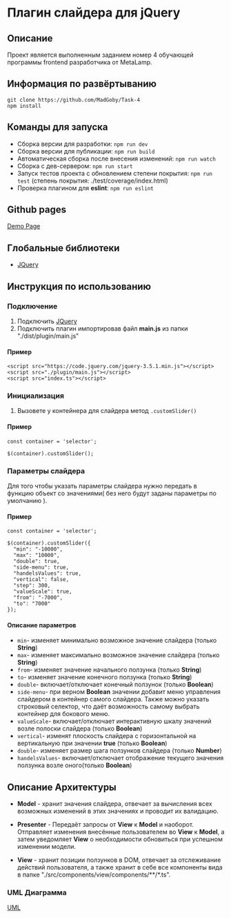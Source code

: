# Плагин слайдера для jQuery

## Описание

Проект является выполненным заданием номер 4 обучающей программы frontend разработчика от MetaLamp.

## Информация по развёртыванию
```
git clone https://github.com/MadGoby/Task-4
npm install
```
## Команды для запуска

- Сборка версии для разработки: `npm run dev`
- Сборка версии для публикации: `npm run build`
- Автоматическая сборка после внесения изменений: `npm run watch`
- Сборка с дев-сервером: `npm run start`
- Запуск тестов проекта с обновлением степени покрытия: `npm run test` (степень покрытия: ./test/coverage/index.html)
- Проверка плагином для **eslint**: `npm run eslint`

## Github pages

[Demo Page](https://madgoby.github.io/Task-4/gh-pages/index.html)

## Глобальные библиотеки

- [JQuery](https://jquery.com/)

## Инструкция по использованию
### Подключение
  1. Подключить [JQuery](https://jquery.com/)
  2. Подключить плагин импортировав файл **main.js** из папки "./dist/plugin/main.js"
  #### Пример
  ```
  <script src="https://code.jquery.com/jquery-3.5.1.min.js"></script>
  <script src="./plugin/main.js"></script>
  <script src="index.ts"></script>
  ``` 
### Инициализация
  1. Вызовете у контейнера для слайдера метод `.customSlider()`
  #### Пример
  ```
  const container = 'selector';

  $(container).customSlider();
  ``` 
### Параметры слайдера

  Для того чтобы указать параметры слайдера нужно передать в функцию объект со значениями( без него будут заданы параметры по умолчанию ).
  
  #### Пример
  ```
  const container = 'selector';

  $(container).customSlider({
    "min": "-10000",
    "max": "10000",
    "double": true,
    "side-menu": true,
    "handelsValues": true,
    "vertical": false,
    "step": 300,
    "valueScale": true,
    "from": "-7000",
    "to": "7000"
  });
  ```

  #### Описание параметров

  - `min`- изменяет минимально возможное значение слайдера (только **String**)
  - `max`- изменяет максимально возможное значение слайдера (только **String**)
  - `from`- изменяет значение начального ползунка (только **String**)
  - `to`- изменяет значение конечного ползунка (только **String**)
  - `double`- включает/отключает конечный ползунок (только **Boolean**)
  - `side-menu`- при верном **Boolean** значении добавит меню управления слайдером в контейнер самого слайдера. Также можно указать строковый селектор, что  даёт возможность самому выбрать контейнер для бокового меню.
  - `valueScale`- включает/отключает интерактивную шкалу значений возле полоски слайдера (только **Boolean**)
  - `vertical`- изменят плоскость слайдера с горизонтальной на вертикальную при значении **true** (только **Boolean**)
  - `double`- изменяет размер шага ползунков слайдера (только **Number**)
  - `handelsValues`- включает/отключает отображение текущего значения ползунка возле оного(только **Boolean**)

## Описание Архитектуры

- **Model** - хранит значения слайдера, отвечает за вычисления всех возможных изменений в этих значениях и проводит их валидацию.

- **Presenter** - Передаёт запросы от **View** к **Model** и наоборот. Отправляет изменения внесённые пользователем во **View** к **Model**, а затем уведомляет **View** о необходимости обновиться при успешном изменении модели. 

- **View** - хранит позиции ползунков в DOM, отвечает за отслеживание действий пользователя, а также хранит в себе все компоненты вида в папке "./src/components/view/components/**/*.ts".

### UML Диаграмма

[UML](https://madgoby.github.io/Task-4/Task4UML.html)
